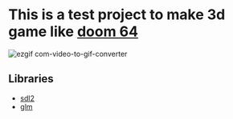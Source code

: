 # This is a test project to make 3d game like [doom 64](https://store.steampowered.com/app/1148590/DOOM_64/)

![ezgif com-video-to-gif-converter](https://github.com/Saltzus/3drender/assets/99826354/ef172a6b-de58-4ff0-9218-37ef9f11cd26)

## Libraries
- [sdl2]([https://www.glfw.org/](https://www.libsdl.org/))
- [glm](https://github.com/g-truc/glm)

